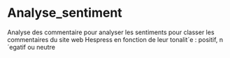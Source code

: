 # Analyse_sentiment
Analyse des commentaire pour analyser les sentiments pour classer les commentaires
du site web Hespress en fonction de leur tonalit´e : positif, n´egatif ou neutre
